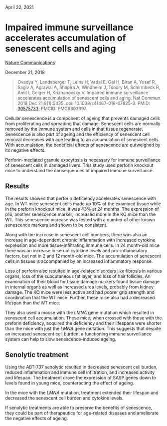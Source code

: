 April 22, 2021

# Impaired immune surveillance accelerates accumulation of senescent cells and aging

[Nature Communications](https://www.nature.com/articles/s41467-018-07825-3)

December 21, 2018

> Ovadya Y, Landsberger T, Leins H, Vadai E, Gal H, Biran A, Yosef R, Sagiv A,
> Agrawal A, Shapira A, Windheim J, Tsoory M, Schirmbeck R, Amit I, Geiger H,
> Krizhanovsky V. Impaired immune surveillance accelerates accumulation of
> senescent cells and aging. Nat Commun. 2018 Dec 21;9(1):5435. doi:
> 10.1038/s41467-018-07825-3. PMID:
> [30575733](https://pubmed.ncbi.nlm.nih.gov/30575733); PMCID: PMC6303397.

Cellular senescence is a component of ageing that prevents damaged cells from
proliferating and spreading that damage. Senescent cells are normally removed by
the immune system and cells in that tissue regenerate. Senescence is also part
of ageing and the efficiency of senescent cell removal decreases with age
leading to an accumulation of senescent cells. With accumulation, the
beneficial effects of senescence are outweighed by its negative effects.

Perforin-mediated granule exocytosis is necessary for immune surveillance of
senescent cells in damaged livers. This study used perforin knockout mice to
understand the consequences of impaired immune surveillance.

## Results

The results showed that perforin deficiency accelerates senescence with age. In
WT mice senescent cells made up 10% of the examined tissue while in the preforin
knockout mice, it was 43% at 24 months. The expression of p16, another
senescence marker, increased more in the KO mice than the WT. This senescence
increase was tested with a number of other known senescence markers and shown to
be consistent.

Along with the increase in senescent cell numbers, there was also an increase in
age-dependent chronic inflammation with increased cytokine expression and
more tissue-infiltrating immune cells. In 24 month-old mice there was an
increase in serum cytokine levels and pro-inflammatory factors, but not in 2 and
12 month-old mice. The accumulation of senescent cells in tissues is accompanied
by an increased inflammatory response.

Loss of perforin also resulted in age-related disorders like fibrosis in various
organs, loss of the subcutaneous fat layer, and loss of hair follicles. An
examination of their blood for tissue damage markers found tissue damage in
internal organs as well as increased urea levels, probably from kidney damage.
The KO mice were less active and had poorer grip strength and coordination that
the WT mice. Further, these mice also had a decreased lifespan than the WT mice.

They also used a mouse with the *LMNA* gene mutation which resulted in
senescent cell accumulation. These mice, when crossed with those with the
preforin deficiency, acquired the deficiency and their lifespans were shorter
than the mice with just the *LMNA* gene mutation. This suggests that despite an
increased senescent cell burden, a functioning immune surveillance system can
help to slow senescence-induced ageing.

## Senolytic treatment

Using the ABT-737 senolytic resulted in decreased senescent cell burden, reduced
inflammation and immune cell infiltration, and increased activity and lifespan.
The treatment drove the expression of SASP genes down to levels found in young
mice, counteracting the effect of ageing.

In the mice with the *LMNA* mutation, treatment extended their lifespan and
decreased the senescent cell burden and cytokine levels.

If senolytic treatments are able to preserve the benefits of senescence, they
could be part of therapeutics for age-related diseases and ameliorate the
negative effects of ageing.
